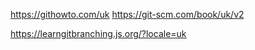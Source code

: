 
https://githowto.com/uk
https://git-scm.com/book/uk/v2

https://learngitbranching.js.org/?locale=uk

